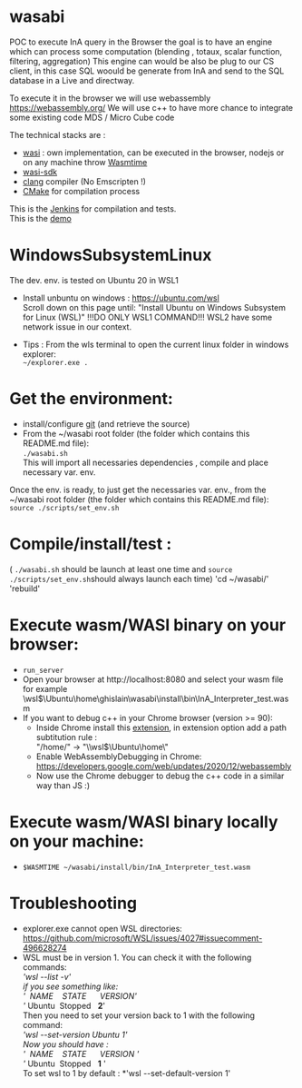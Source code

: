 
# wasabi
POC to execute InA query in the Browser the goal is to have an engine which can process some computation (blending , totaux, scalar function, filtering, aggregation)
This engine can would be also be plug to our CS client, in this case SQL woould be generate from InA and send to the SQL database in a Live and directway.

To execute it in the browser we will use webassembly https://webassembly.org/
We will use c++ to have more chance to integrate some existing code MDS / Micro Cube code  

The technical stacks are :  
  - [wasi](https://wasi.dev/)        : own implementation, can be executed in the browser, nodejs or on any machine throw [Wasmtime](https://wasmtime.dev/)      
  - [wasi-sdk](https://github.com/WebAssembly/wasi-sdk)  
  - [clang](https://clang.llvm.org/) compiler (No Emscripten !)  
  - [CMake](https://cmake.org/) for compilation process

This is the [Jenkins](https://gkelucjenkins3.jaas-gcp.cloud.sap.corp/view/experiments/job/wasabi_cmake_nexus/) for compilation and tests.  
This is the [demo](https://firefly.wdf.sap.corp/sap/index.html#/entity/sap.zen.dsh.rsrt.Component/sample/sap.zen.dsh.sample.OnlineAnalysis)

# WindowsSubsystemLinux
The dev. env. is tested on Ubuntu 20 in WSL1
  - Install unbuntu on windows :
     https://ubuntu.com/wsl  
     Scroll down on this page until: "Install Ubuntu on Windows Subsystem for Linux (WSL)"
     !!!DO ONLY WSL1 COMMAND!!! WSL2 have some network issue in our context.

  - Tips : From the wls terminal to open the current linux folder in windows explorer:  
    `~/explorer.exe .`
  
 # Get the environment:
  
  - install/configure [git](https://teams.microsoft.com/l/entity/com.microsoft.teamspace.tab.wiki/tab::a8896480-ec96-4bc1-91fd-1f3baa4c22b9?context=%7B%22subEntityId%22%3A%22%7B%5C%22pageId%5C%22%3A16%2C%5C%22origin%5C%22%3A2%7D%22%2C%22channelId%22%3A%2219%3Afbca808d7716451fa3cf0a9679cb6970%40thread.tacv2%22%7D&tenantId=42f7676c-f455-423c-82f6-dc2d99791af7) (and retrieve the source)
  - From the ~/wasabi root folder (the folder which contains this README.md file):  
     `./wasabi.sh`  
        This will import all necessaries dependencies , compile and place necessary var. env.
        
 Once the env. is ready, to just get the necessaries var. env., from the ~/wasabi root folder (the folder which contains this README.md file):  
      `source ./scripts/set_env.sh`  
 
 # Compile/install/test :
 ( `./wasabi.sh` should be launch at least one time and `source ./scripts/set_env.sh`should always launch each time)
 'cd ~/wasabi/'  
 'rebuild'  
 
 # Execute wasm/WASI binary on your browser:
  - `run_server`
  - Open your browser at http://localhost:8080 and select your wasm file  
      for example \\wsl$\Ubuntu\home\ghislain\wasabi\install\bin\InA_Interpreter_test.wasm  
  - If you want to debug c++ in your Chrome browser (version >= 90):
      - Inside Chrome install this [extension](https://chrome.google.com/webstore/detail/cc%20%20-devtools-support-dwa/pdcpmagijalfljmkmjngeonclgbbannb), in extension option add a path subtitution rule :  
          "/home/" -> "\\\wsl$\Ubuntu\home\\"
      - Enable WebAssemblyDebugging in Chrome: https://developers.google.com/web/updates/2020/12/webassembly
      - Now use the Chrome debugger to debug the c++ code in a similar way than JS :)
 
 # Execute wasm/WASI binary locally on your machine:  
   - `$WASMTIME ~/wasabi/install/bin/InA_Interpreter_test.wasm`


# Troubleshooting
  - explorer.exe cannot open WSL directories: https://github.com/microsoft/WSL/issues/4027#issuecomment-496628274
  - WSL must be in version 1.
  You can check it with the following commands:  
*'wsl --list -v'  
  if you see something like:   
'&nbsp;&nbsp;NAME&nbsp;&nbsp;&nbsp;&nbsp;STATE&nbsp;&nbsp;&nbsp;&nbsp;&nbsp;&nbsp;VERSION'  
    '* Ubuntu&nbsp;&nbsp;Stopped&nbsp;&nbsp;&nbsp;**2**'    
  Then you need to set your version back to 1 with the following command:  
*'wsl --set-version Ubuntu 1'  
    Now you should have :  
    '&nbsp;&nbsp;NAME&nbsp;&nbsp;&nbsp;&nbsp;STATE&nbsp;&nbsp;&nbsp;&nbsp;&nbsp;&nbsp;VERSION  '  
    '* Ubuntu&nbsp;&nbsp;Stopped&nbsp;&nbsp;&nbsp;**1**  '  
To set wsl to 1 by default :
*'wsl --set-default-version 1'  

